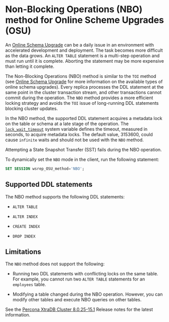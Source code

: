 # Non-Blocking Operations (NBO) method for Online Scheme Upgrades (OSU)

An [Online Schema Upgrade](online-schema-upgrade.md#online-schema-upgrade) can be a daily issue in an environment with accelerated development and deployment. The task becomes more difficult as the data grows. An `ALTER TABLE` statement is a multi-step operation and must run until it is complete. Aborting the statement may be more expensive than letting it complete.

The Non-Blocking Operations (NBO) method is similar to the `TOI` method (see [Online Schema Upgrade](online-schema-upgrade.md#online-schema-upgrade) for more information on the available types of online schema upgrades). Every replica processes the DDL statement at the same point in the cluster transaction stream, and other transactions cannot commit during the operation. The `NBO` method provides a more efficient locking strategy and avoids the `TOI` issue of long-running DDL statements blocking cluster updates.

In the NBO method, the supported DDL statement acquires a metadata lock on the table or schema at a late stage of the operation. The [`lock_wait_timeout`](https://dev.mysql.com/doc/refman/8.0/en/server-system-variables.html#sysvar_lock_wait_timeout) system variable defines the timeout, measured in seconds, to acquire metadata locks. The default value, 3153600, could cause `infinite` waits and should not be used with the `NBO` method.

Attempting a State Snapshot Transfer (SST) fails during the NBO operation.

To dynamically set the `NBO` mode in the client, run the following statement:

```sql
SET SESSION wsrep_OSU_method='NBO';
```

## Supported DDL statements

The NBO method supports the following DDL statements:

* `ALTER TABLE`

* `ALTER INDEX`

* `CREATE INDEX`

* `DROP INDEX`

## Limitations

The `NBO` method does not support the following:

* Running two DDL statements with conflicting locks on the same table. For example, you cannot run two `ALTER TABLE` statements for an `employees` table.

* Modifying a table changed during the NBO operation. However, you can modify other tables and execute NBO queries on other tables.

See the [Percona XtraDB Cluster 8.0.25-15.1](release-notes/Percona-XtraDB-Cluster-8.0.25-15.1.md#pxc-8-0-25-15-1) Release notes for the latest information.
